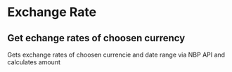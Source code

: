 # Exchange Rate

<h2> Get echange rates of choosen currency</h2>

Gets exchange rates of choosen currencie and date range via NBP API
and calculates amount   
